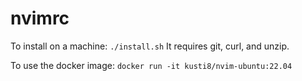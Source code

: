 # nvimrc

To install on a machine: `./install.sh`
It requires git, curl, and unzip.

To use the docker image: `docker run -it kusti8/nvim-ubuntu:22.04`
